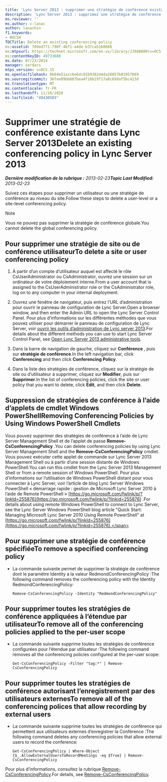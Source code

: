 ```yaml
---
title: 'Lync Server 2013 : supprimer une stratégie de conférence existante'
description: 'Lync Server 2013 : supprimez une stratégie de conférence existante.'
ms.reviewer: ''
ms.author: v-lanac
author: lanachin
f1.keywords:
- NOCSH
TOCTitle: Delete an existing conferencing policy
ms:assetid: 709ed771-790f-4bf1-a4de-b37ca5168688
ms:mtpsurl: https://technet.microsoft.com/en-us/library/JJ688089(v=OCS.15)
ms:contentKeyID: 49733688
ms.date: 07/23/2014
manager: serdars
mtps_version: v=OCS.15
ms.openlocfilehash: 0b64e51acc6e6dc91b938244da28057b01957069
ms.sourcegitcommit: 36fee89bb887bea4f18b19f17a8c69daf5bc423d
ms.translationtype: MT
ms.contentlocale: fr-FR
ms.lasthandoff: 11/26/2020
ms.locfileid: "49430503"
---
```

# <a name="delete-an-existing-conferencing-policy-in-lync-server-2013"></a><span data-ttu-id="41a49-103">Supprimer une stratégie de conférence existante dans Lync Server 2013</span><span class="sxs-lookup"><span data-stu-id="41a49-103">Delete an existing conferencing policy in Lync Server 2013</span></span>

<div data-xmlns="http://www.w3.org/1999/xhtml">

<div class="topic" data-xmlns="http://www.w3.org/1999/xhtml" data-msxsl="urn:schemas-microsoft-com:xslt" data-cs="https://msdn.microsoft.com/">

<div data-asp="https://msdn2.microsoft.com/asp">



</div>

<div id="mainSection">

<div id="mainBody"><span data-ttu-id="41a49-104">

<span> </span></span><span class="sxs-lookup"><span data-stu-id="41a49-104">

<span> </span></span></span>

<span data-ttu-id="41a49-105">_**Dernière modification de la rubrique :** 2013-02-23_</span><span class="sxs-lookup"><span data-stu-id="41a49-105">_**Topic Last Modified:** 2013-02-23_</span></span>

<span data-ttu-id="41a49-106">Suivez ces étapes pour supprimer un utilisateur ou une stratégie de conférence au niveau du site.</span><span class="sxs-lookup"><span data-stu-id="41a49-106">Follow these steps to delete a user-level or a site-level conferencing policy.</span></span>

<div>


> [!NOTE]  
> <span data-ttu-id="41a49-107">Vous ne pouvez pas supprimer la stratégie de conférence globale.</span><span class="sxs-lookup"><span data-stu-id="41a49-107">You cannot delete the global conferencing policy.</span></span>



</div>

<div>

## <a name="to-delete-a-site-or-user-conferencing-policy"></a><span data-ttu-id="41a49-108">Pour supprimer une stratégie de site ou de conférence utilisateur</span><span class="sxs-lookup"><span data-stu-id="41a49-108">To delete a site or user conferencing policy</span></span>

1.  <span data-ttu-id="41a49-109">À partir d’un compte d’utilisateur auquel est affecté le rôle CsUserAdministrator ou CsAdministrator, ouvrez une session sur un ordinateur de votre déploiement interne.</span><span class="sxs-lookup"><span data-stu-id="41a49-109">From a user account that is assigned to the CsUserAdministrator role or the CsAdministrator role, log on to any computer in your internal deployment.</span></span>

2.  <span data-ttu-id="41a49-110">Ouvrez une fenêtre de navigateur, puis entrez l’URL d’administration pour ouvrir le panneau de configuration de Lync Server.</span><span class="sxs-lookup"><span data-stu-id="41a49-110">Open a browser window, and then enter the Admin URL to open the Lync Server Control Panel.</span></span> <span data-ttu-id="41a49-111">Pour plus d’informations sur les différentes méthodes que vous pouvez utiliser pour démarrer le panneau de configuration de Lync Server, voir [ouvrir les outils d’administration de Lync server 2013](lync-server-2013-open-lync-server-administrative-tools.md).</span><span class="sxs-lookup"><span data-stu-id="41a49-111">For details about the different methods you can use to start Lync Server Control Panel, see [Open Lync Server 2013 administrative tools](lync-server-2013-open-lync-server-administrative-tools.md).</span></span>

3.  <span data-ttu-id="41a49-112">Dans la barre de navigation de gauche, cliquez sur **Conférence** , puis sur **stratégie de conférence**.</span><span class="sxs-lookup"><span data-stu-id="41a49-112">In the left navigation bar, click **Conferencing** and then click **Conferencing Policy**.</span></span>

4.  <span data-ttu-id="41a49-113">Dans la liste des stratégies de conférence, cliquez sur la stratégie de site ou d’utilisateur à supprimer, cliquez sur **Modifier**, puis sur **Supprimer**.</span><span class="sxs-lookup"><span data-stu-id="41a49-113">In the list of conferencing policies, click the site or user policy that you want to delete, click **Edit**, and then click **Delete**.</span></span>

</div>

<div>

## <a name="removing-conferencing-policies-by-using-windows-powershell-cmdlets"></a><span data-ttu-id="41a49-114">Suppression de stratégies de conférence à l’aide d’applets de cmdlet Windows PowerShell</span><span class="sxs-lookup"><span data-stu-id="41a49-114">Removing Conferencing Policies by Using Windows PowerShell Cmdlets</span></span>

<span data-ttu-id="41a49-115">Vous pouvez supprimer des stratégies de conférence à l’aide de Lync Server Management Shell et de l’applet de passe **Remove-CsConferencingPolicy** .</span><span class="sxs-lookup"><span data-stu-id="41a49-115">You can delete conferencing policies by using Lync Server Management Shell and the **Remove-CsConferencingPolicy** cmdlet.</span></span> <span data-ttu-id="41a49-116">Vous pouvez exécuter cette applet de commande sur Lync Server 2013 Management Shell ou à partir d’une session distante de Windows PowerShell.</span><span class="sxs-lookup"><span data-stu-id="41a49-116">You can run this cmdlet from the Lync Server 2013 Management Shell or from a remote session of Windows PowerShell.</span></span> <span data-ttu-id="41a49-117">Pour plus d’informations sur l’utilisation de Windows PowerShell distant pour vous connecter à Lync Server, voir l’article de blog Lync Server Windows PowerShell « démarrage rapide : gestion de Microsoft Lync Server 2010 à l’aide de Remote PowerShell » [https://go.microsoft.com/fwlink/p/?linkId=255876](https://go.microsoft.com/fwlink/p/?linkid=255876) .</span><span class="sxs-lookup"><span data-stu-id="41a49-117">For details about using remote Windows PowerShell to connect to Lync Server, see the Lync Server Windows PowerShell blog article "Quick Start: Managing Microsoft Lync Server 2010 Using Remote PowerShell" at [https://go.microsoft.com/fwlink/p/?linkId=255876](https://go.microsoft.com/fwlink/p/?linkid=255876).</span></span>

<div>

## <a name="to-remove-a-specified-conferencing-policy"></a><span data-ttu-id="41a49-118">Pour supprimer une stratégie de conférence spécifiée</span><span class="sxs-lookup"><span data-stu-id="41a49-118">To remove a specified conferencing policy</span></span>

  - <span data-ttu-id="41a49-119">La commande suivante permet de supprimer la stratégie de conférence dont le paramètre Identity a la valeur RedmondConferencingPolicy :</span><span class="sxs-lookup"><span data-stu-id="41a49-119">The following command removes the conferencing policy with the Identity RedmondConferencingPolicy:</span></span>
    
        Remove-CsConferencingPolicy -Identity "RedmondConferencingPolicy"

</div>

<div>

## <a name="to-remove-all-of-the-conferencing-policies-applied-to-the-per-user-scope"></a><span data-ttu-id="41a49-120">Pour supprimer toutes les stratégies de conférence appliquées à l’étendue par utilisateur</span><span class="sxs-lookup"><span data-stu-id="41a49-120">To remove all of the conferencing policies applied to the per-user scope</span></span>

  - <span data-ttu-id="41a49-121">La commande suivante supprime toutes les stratégies de conférence configurées pour l’étendue par utilisateur :</span><span class="sxs-lookup"><span data-stu-id="41a49-121">The following command removes all the conferencing policies configured at the per-user scope:</span></span>
    
        Get-CsConferencingPolicy -Filter "tag:*" | Remove-CsConferencingPolicy

</div>

<div>

## <a name="to-remove-all-of-the-conferencing-polices-that-allow-recording-by-external-users"></a><span data-ttu-id="41a49-122">Pour supprimer toutes les stratégies de conférence autorisant l’enregistrement par des utilisateurs externes</span><span class="sxs-lookup"><span data-stu-id="41a49-122">To remove all of the conferencing polices that allow recording by external users</span></span>

  - <span data-ttu-id="41a49-123">La commande suivante supprime toutes les stratégies de conférence qui permettent aux utilisateurs externes d’enregistrer la Conférence :</span><span class="sxs-lookup"><span data-stu-id="41a49-123">The following command deletes any conferencing policies that allow external users to record the conference:</span></span>
    
        Get-CsConferencingPolicy | Where-Object {$_.AllowExternalUsersToRecordMeetings -eq $True} | Remove-CsConferencingPolicy

</div>

<span data-ttu-id="41a49-124">Pour plus d’informations, consultez la rubrique [Remove-CsConferencingPolicy](https://docs.microsoft.com/powershell/module/skype/Remove-CsConferencingPolicy).</span><span class="sxs-lookup"><span data-stu-id="41a49-124">For details, see [Remove-CsConferencingPolicy](https://docs.microsoft.com/powershell/module/skype/Remove-CsConferencingPolicy).</span></span>

<span data-ttu-id="41a49-125"></div>

</div>

<span> </span>

</div>

</div>

</span><span class="sxs-lookup"><span data-stu-id="41a49-125"></div>

</div>

<span> </span>

</div>

</div>

</span></span></div>

